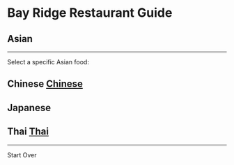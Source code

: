 # Bay Ridge Restaurant Guide
## Asian
---
Select a specific Asian food:
## Chinese [Chinese](../chinese.md)
## Japanese
## Thai [Thai](../thai.md)
---
Start Over
